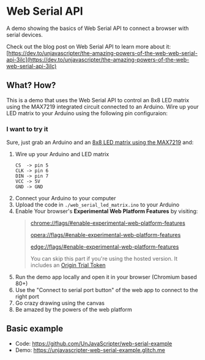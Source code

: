 # Web Serial API

A demo showing the basics of Web Serial API to connect a browser with serial devices.

Check out the blog post on Web Serial API to learn more about it: [https://dev.to/unjavascripter/the-amazing-powers-of-the-web-web-serial-api-3ilc](https://dev.to/unjavascripter/the-amazing-powers-of-the-web-web-serial-api-3ilc)

## What? How?

This is a demo that uses the Web Serial API to control an 8x8 LED matrix using the MAX7219 integrated circuit connected to an Arduino. Wire up your LED matrix to your Arduino using the following pin configuraion:

### I want to try it

Sure, just grab an Arduino and an [8x8 LED matrix using the MAX7219](https://www.amazon.com/ZYAMY-MAX7219-Interface-Single-Chip-Finished/dp/B07775NFS1) and:


1. Wire up your Arduino and LED matrix
    ``` 
    CS  -> pin 5 
    CLK -> pin 6
    DIN -> pin 7
    VCC -> 5V
    GND -> GND
    ``` 
1. Connect your Arduino to your computer
1. Upload the code in `./web_serial_led_matrix.ino` to your Arduino
1. Enable Your browser's **Experimental Web Platform Features** by visiting:
    > [chrome://flags/#enable-experimental-web-platform-features](chrome://flags/#enable-experimental-web-platform-features)
    >
    > [opera://flags/#enable-experimental-web-platform-features](opera://flags/#enable-experimental-web-platform-features)
    >
    > [edge://flags/#enable-experimental-web-platform-features](edge://flags/#enable-experimental-web-platform-features)
    >
    > You can skip this part if you're using the hosted version. It includes an [Origin Trial Token](https://www.chromium.org/blink/origin-trials)
1. Run the demo app locally and open it in your browser (Chromium based 80+)
1. Use the "Connect to serial port button" of the web app to connect to the right port
1. Go crazy drawing using the canvas
1. Be amazed by the powers of the web platform

## Basic example

- Code: https://github.com/UnJavaScripter/web-serial-example
- Demo: https://unjavascripter-web-serial-example.glitch.me